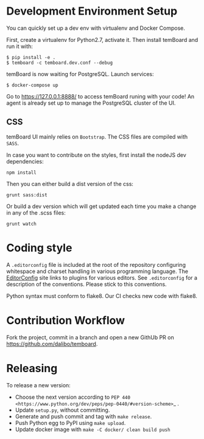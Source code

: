 # Development Environment Setup

You can quickly set up a dev env with virtualenv and Docker Compose.

First, create a virtualenv for Python2.7, activate it. Then install temBoard and
run it with:

``` console
$ pip install -e .
$ temboard -c temboard.dev.conf --debug
```

temBoard is now waiting for PostgreSQL. Launch services:

``` console
$ docker-compose up
```

Go to https://127.0.0.1:8888/ to access temBoard runing with your code! An agent
is already set up to manage the PostgreSQL cluster of the UI.


## CSS

temBoard UI mainly relies on `Bootstrap`. The CSS files are compiled with
`SASS`.

In case you want to contribute on the styles, first install the nodeJS dev
dependencies:

```
npm install
```

Then you can either build a dist version of the css:
```
grunt sass:dist
```

Or build a dev version which will get updated each time you make a change in
any of the .scss files:
```
grunt watch
```


# Coding style

A `.editorconfig` file is included at the root of the repository configuring
whitespace and charset handling in various programming language.
The [EditorConfig]( http://editorconfig.org/#download) site links to plugins for
various editors. See `.editorconfig` for a description of the conventions.
Please stick to this conventions.

Python syntax must conform to flake8. Our CI checks new code with flake8.


# Contribution Workflow

Fork the project, commit in a branch and open a new GithUb PR on
https://github.com/dalibo/temboard.


# Releasing

To release a new version:

- Choose the next version according to `PEP 440
  <https://www.python.org/dev/peps/pep-0440/#version-scheme>`_ .
- Update ``setup.py``, without committing.
- Generate and push commit and tag with ``make release``.
- Push Python egg to PyPI using ``make upload``.
- Update docker image with `make -C docker/ clean build push`
